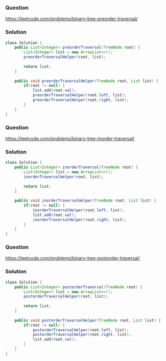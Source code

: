### Question
https://leetcode.com/problems/binary-tree-preorder-traversal/

### Solution
```JAVA
class Solution {
    public List<Integer> preorderTraversal(TreeNode root) {
        List<Integer> list = new ArrayList<>();
        preorderTraversalHelper(root, list);
                
        return list;
    }
    
    public void preorderTraversalHelper(TreeNode root, List list) {
        if(root != null) {
            list.add(root.val);
            preorderTraversalHelper(root.left, list);
            preorderTraversalHelper(root.right, list);
        }
    }
}
```

### Question
https://leetcode.com/problems/binary-tree-inorder-traversal/

### Solution
```JAVA
class Solution {
    public List<Integer> inorderTraversal(TreeNode root) {
        List<Integer> list = new ArrayList<>();
        inorderTraversalHelper(root, list);
        
        return list;
    }
    
    public void inorderTraversalHelper(TreeNode root, List list) {
        if(root != null) {
            inorderTraversalHelper(root.left, list);
            list.add(root.val);
            inorderTraversalHelper(root.right, list);
        }
    }
}
```

### Question
https://leetcode.com/problems/binary-tree-postorder-traversal/

### Solution
```JAVA
class Solution {
    public List<Integer> postorderTraversal(TreeNode root) {
        List<Integer> list = new ArrayList<>();
        postorderTraversalHelper(root, list);
        
        return list;
    }
    
    public void postorderTraversalHelper(TreeNode root, List list) {
        if(root != null) {
            postorderTraversalHelper(root.left, list);
            postorderTraversalHelper(root.right, list);
            list.add(root.val);
        }
    }
}
```
